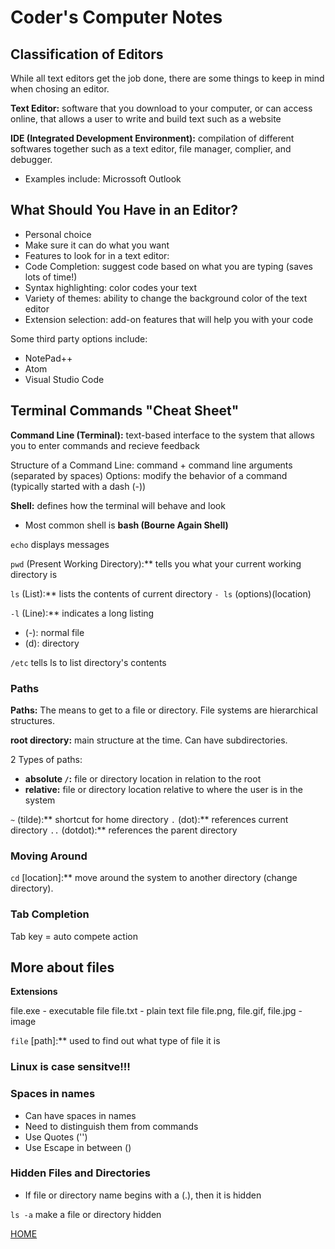 # Coder's Computer Notes

## Classification of Editors

While all text editors get the job done, there are some things to keep in mind when chosing an editor.

**Text Editor:** software that you download to your computer, or can access online, that allows a user to write and build text such as a website

**IDE (Integrated Development Environment):** compilation of different softwares together such as a text editor, file manager, complier, and debugger. 
- Examples include: Microssoft Outlook

## What Should You Have in an Editor?

- Personal choice
- Make sure it can do what you want 
- Features to look for in a text editor:
-   Code Completion: suggest code based on what you are typing (saves lots of time!)
-   Syntax highlighting: color codes your text
-   Variety of themes: ability to change the background color of the text editor 
-   Extension selection: add-on features that will help you with your code

Some third party options include:
- NotePad++
- Atom
- Visual Studio Code

## Terminal Commands "Cheat Sheet"

**Command Line (Terminal):** text-based interface to the system that allows you to enter commands and recieve feedback

Structure of a Command Line: command + command line arguments (separated by spaces)
Options: modify the behavior of a command (typically started with a dash (-))

**Shell:** defines how the terminal will behave and look
- Most common shell is **bash (Bourne Again Shell)**

`echo` displays messages 

`pwd` (Present Working Directory):** tells you what your current working directory is

`ls` (List):** lists the contents of current directory
`- ls` (options)(location)

`-l` (Line):** indicates a long listing
- (-): normal file
- (d): directory

`/etc` tells ls to list directory's contents

### Paths

**Paths:** The means to get to a file or directory. File systems are hierarchical structures.

**root directory:** main structure at the time. Can have subdirectories. 

2 Types of paths:
 - **absolute `/`:** file or directory location in relation to the root
 - **relative:** file or directory location relative to where the user is in the system

`~` (tilde):** shortcut for home directory
`.` (dot):** references current directory
`..` (dotdot):** references the parent directory 

### Moving Around

`cd` [location]:** move around the system to another directory (change directory).

### Tab Completion

Tab key = auto compete action 

## More about files

**Extensions**

file.exe - executable file
file.txt - plain text file
file.png, file.gif, file.jpg - image

`file` [path]:** used to find out what type of file it is

### Linux is case sensitve!!!

### Spaces in names

- Can have spaces in names
- Need to distinguish them from commands
-   Use Quotes ('')
-   Use Escape in between (\)

### Hidden Files and Directories

- If file or directory name begins with a (.), then it is hidden

`ls -a` make a file or directory hidden

[HOME](README.md)
